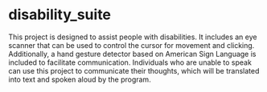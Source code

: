 # disability_suite
This project is designed to assist people with disabilities. It includes an eye scanner that can be used to control the cursor for movement and clicking. Additionally, a hand gesture detector based on American Sign Language is included to facilitate communication. Individuals who are unable to speak can use this project to communicate their thoughts, which will be translated into text and spoken aloud by the program.
